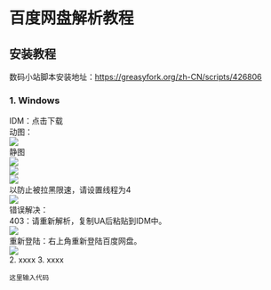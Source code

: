 # 百度网盘解析教程

## 安装教程
数码小站脚本安装地址：https://greasyfork.org/zh-CN/scripts/426806
### 1. Windows
IDM：<a herf="https://gitee.com/LoveGlaze/BaiDuPan/attach_files/860267/download/Internet%20Download%20Manager%206.39.5.exe" >点击下载</a><br/>
动图：<br/>
<img src="https://gitee.com/LoveGlaze/images/raw/master/ShuMa-IDM.gif" /><br/>
静图<br/>
<img src="https://gitee.com/LoveGlaze/BaiDuPan/raw/master/IDM1.png" /><br/>
<img src="https://gitee.com/LoveGlaze/BaiDuPan/raw/master/IDM2.png" /><br/>
<img src="https://gitee.com/LoveGlaze/BaiDuPan/raw/master/IDM3.png" /><br/>
以防止被拉黑限速，请设置线程为4<br/>
<img src="https://gitee.com/LoveGlaze/BaiDuPan/raw/master/IDM4.png" /><br/>
错误解决：<br/>
403：请重新解析，复制UA后粘贴到IDM中。<br/>
<img src="https://gitee.com/LoveGlaze/BaiDuPan/raw/master/403.png" /><br/>
重新登陆：右上角重新登陆百度网盘。<br/>
<img src="https://gitee.com/LoveGlaze/BaiDuPan/raw/master/%E9%87%8D%E6%96%B0%E7%99%BB%E9%99%86%E9%94%99%E8%AF%AF.png" /><br/>
2.  xxxx
3.  xxxx


`这里输入代码`
